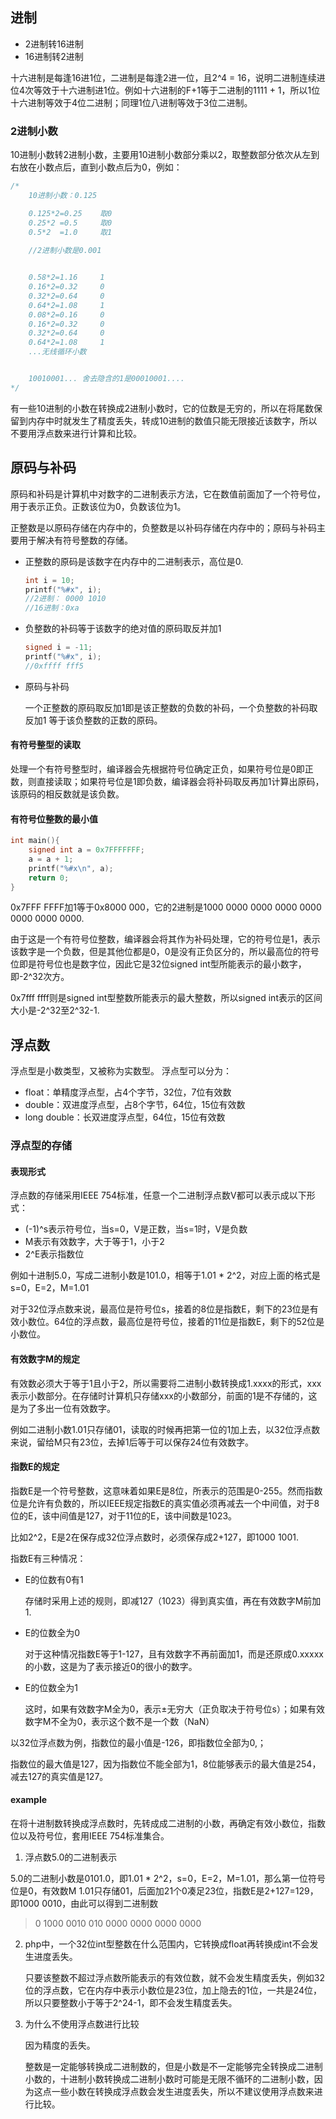 ## 进制

- 2进制转16进制
- 16进制转2进制


十六进制是每逢16进1位，二进制是每逢2进一位，且2^4 = 16，说明二进制连续进位4次等效于十六进制进1位。例如十六进制的F+1等于二进制的1111 + 1，所以1位十六进制等效于4位二进制；同理1位八进制等效于3位二进制。



### 2进制小数

10进制小数转2进制小数，主要用10进制小数部分乘以2，取整数部分依次从左到右放在小数点后，直到小数点后为0，例如：

```c
/*
	10进制小数：0.125

	0.125*2=0.25	取0
	0.25*2 =0.5		取0
	0.5*2  =1.0		取1
	
	//2进制小数是0.001


	0.58*2=1.16		1
	0.16*2=0.32		0
	0.32*2=0.64		0
	0.64*2=1.08		1
	0.08*2=0.16		0
	0.16*2=0.32		0
	0.32*2=0.64		0
	0.64*2=1.08		1
	...无线循环小数


	10010001... 舍去隐含的1是00010001....
*/
```

有一些10进制的小数在转换成2进制小数时，它的位数是无穷的，所以在将尾数保留到内存中时就发生了精度丢失，转成10进制的数值只能无限接近该数字，所以不要用浮点数来进行计算和比较。




## 原码与补码

原码和补码是计算机中对数字的二进制表示方法，它在数值前面加了一个符号位，用于表示正负。正数该位为0，负数该位为1。

正整数是以原码存储在内存中的，负整数是以补码存储在内存中的；原码与补码主要用于解决有符号整数的存储。

- 正整数的原码是该数字在内存中的二进制表示，高位是0.

  ```c
  int i = 10;	
  printf("%#x", i);	
  //2进制： 0000 1010
  //16进制：0xa
  ```

- 负整数的补码等于该数字的绝对值的原码取反并加1

  ```c
  signed i = -11;
  printf("%#x", i);	
  //0xffff fff5
  ```


- 原码与补码

  一个正整数的原码取反加1即是该正整数的负数的补码，一个负整数的补码取反加1 等于该负整数的正数的原码。



#### 有符号整型的读取

处理一个有符号整型时，编译器会先根据符号位确定正负，如果符号位是0即正数，则直接读取；如果符号位是1即负数，编译器会将补码取反再加1计算出原码，该原码的相反数就是该负数。



#### 有符号位整数的最小值

```c
int main(){
	signed int a = 0x7FFFFFFF;
	a = a + 1;
    printf("%#x\n", a);
    return 0;
}
```
0x7FFF FFFF加1等于0x8000 000，它的2进制是1000 0000 0000 0000 0000 0000 0000 0000.

由于这是一个有符号位整数，编译器会将其作为补码处理，它的符号位是1，表示该数字是一个负数，但是其他位都是0，0是没有正负区分的，所以最高位的符号位即是符号位也是数字位，因此它是32位signed int型所能表示的最小数字，即-2^32次方。

0x7fff ffff则是signed int型整数所能表示的最大整数，所以signed int表示的区间大小是-2^32至2^32-1.





## 浮点数

浮点型是小数类型，又被称为实数型。
浮点型可以分为：

- float：单精度浮点型，占4个字节，32位，7位有效数
- double：双进度浮点型，占8个字节，64位，15位有效数
- long double：长双进度浮点型，64位，15位有效数



### 浮点型的存储

#### 表现形式

浮点数的存储采用IEEE 754标准，任意一个二进制浮点数V都可以表示成以下形式：

- (-1)^s表示符号位，当s=0，V是正数，当s=1时，V是负数
- M表示有效数字，大于等于1，小于2
- 2^E表示指数位

例如十进制5.0，写成二进制小数是101.0，相等于1.01 * 2^2，对应上面的格式是s=0，E=2，M=1.01



对于32位浮点数来说，最高位是符号位s，接着的8位是指数E，剩下的23位是有效小数位。64位的浮点数，最高位是符号位，接着的11位是指数E，剩下的52位是小数位。



#### 有效数字M的规定

有效数必须大于等于1且小于2，所以需要将二进制小数转换成1.xxxx的形式，xxx表示小数部分。在存储时计算机只存储xxx的小数部分，前面的1是不存储的，这是为了多出一位有效数字。

例如二进制小数1.01只存储01，读取的时候再把第一位的1加上去，以32位浮点数来说，留给M只有23位，去掉1后等于可以保存24位有效数字。



#### 指数E的规定

指数E是一个符号整数，这意味着如果E是8位，所表示的范围是0-255。然而指数位是允许有负数的，所以IEEE规定指数E的真实值必须再减去一个中间值，对于8位的E，该中间值是127，对于11位的E，该中间数是1023。

比如2^2，E是2在保存成32位浮点数时，必须保存成2+127，即1000 1001.

指数E有三种情况：

- E的位数有0有1

  存储时采用上述的规则，即减127（1023）得到真实值，再在有效数字M前加1.

- E的位数全为0

  对于这种情况指数E等于1-127，且有效数字不再前面加1，而是还原成0.xxxxx的小数，这是为了表示接近0的很小的数字。

- E的位数全为1

  这时，如果有效数字M全为0，表示±无穷大（正负取决于符号位s）；如果有效数字M不全为0，表示这个数不是一个数（NaN）



以32位浮点数为例，指数位的最小值是-126，即指数位全部为0,；

指数位的最大值是127，因为指数位不能全部为1，8位能够表示的最大值是254，减去127的真实值是127。







#### example

在将十进制数转换成浮点数时，先转成成二进制的小数，再确定有效小数位，指数位以及符号位，套用IEEE 754标准集合。

1.  浮点数5.0的二进制表示

   5.0的二进制小数是0101.0，即1.01 * 2^2，s=0，E=2，M=1.01，那么第一位符号位是0，有效数M 1.01只存储01，后面加21个0凑足23位，指数E是2+127=129，即1000 0010，由此可以得到二进制数

   > 0 1000 0010 010 0000 0000 0000 0000



2. php中，一个32位int型整数在什么范围内，它转换成float再转换成int不会发生进度丢失。

   只要该整数不超过浮点数所能表示的有效位数，就不会发生精度丢失，例如32位的浮点数，它在内存中表示小数位是23位，加上隐去的1位，一共是24位，所以只要整数小于等于2^24-1，即不会发生精度丢失。



3. 为什么不使用浮点数进行比较

   因为精度的丢失。

   整数是一定能够转换成二进制数的，但是小数是不一定能够完全转换成二进制小数的，十进制小数转换成二进制小数时可能是无限不循环的二进制小数，因为这点一些小数在转换成浮点数会发生进度丢失，所以不建议使用浮点数来进行比较。